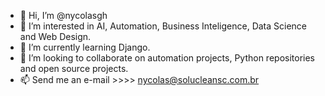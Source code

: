 - 👋 Hi, I’m @nycolasgh
- 👀 I’m interested in AI, Automation, Business Inteligence, Data Science and Web Design.
- 🌱 I’m currently learning Django.
- 💞️ I’m looking to collaborate on automation projects, Python repositories and open source projects. 
- 📫 Send me an e-mail >>>> nycolas@solucleansc.com.br

<!---
nycolasgh/nycolasgh is a ✨ special ✨ repository because its `README.md` (this file) appears on your GitHub profile.
You can click the Preview link to take a look at your changes.
--->
